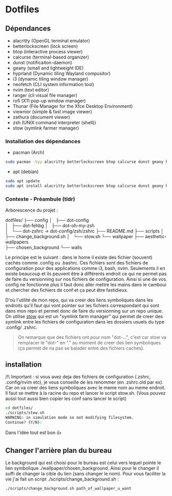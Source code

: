 # Dotfiles

## Dépendances

- alacritty (OpenGL terminal emulator)
- betterlockscreen (lock screen)
- btop (interactive process viewer)
- calcurse (terminal-based organizer)
- dunst (notificaiton-daemon)
- geany (small and lightweight IDE)
- hyprland (Dynamic tiling Wayland compositor)
- i3 (dynamic tiling window manager)
- neofetch (CLI system information tool)
- nvim (text editor)
- ranger (cli visual file manager)
- rofi (X11 pop-up window manager)
- Thunar (File Manager for the Xfce Desktop Environment)
- viewnior (simple & fast image viewer)
- zathura (document viewer)
- zsh (UNIX command interpreter (shell))
- stow (symlink farmer manager)

### Installation des dépendances

- pacman (Arch)

```sh
sudo pacman -Syy alacritty betterlockscreen btop calcurse dunst geany hyprland i3 neofetch nvim ranger rofi Thunar viewnior zathura zsh stow
```

- apt (debian)

```sh
sudo apt update
sudo apt install alacritty betterlockscreen btop calcurse dunst geany hyprland i3 neofetch nvim ranger rofi Thunar viewnior zathura zsh stow
```

### Contexte - Préambule (tldr)
Arborescence du projet :

dotfiles/ 
├── config 
│   ├── dot-config  
│   ├── dot-fehbg 
│   ├── dot-oh-my-zsh  
│   └── dot-zshrc -> dot-config/zsh/zshrc 
├── README.md 
├── scripts 
│   ├── change_background.sh 
│   └── stow.sh 
└── wallpaper 
├── aesthetic-wallpapers  
├── chosen_background
└── walls 

Le principe est le suivant : dans le home il existe des fichier (souvent) cachés comme .config ou .bashrc. Ces fichiers sont des fichiers de configuration pour des applications comme i3, bash, nvim. Seulements il en existe beaucoup et ils peuvent être à différents endroit ce qui ne permet pas de faire du versionning sur nos fichiers de configuration. Ainsi si une de vos config ne fonctionne plus il faut donc aller mettre les mains dans le camboui et chercher des fichiers de conf et ça peut être fastidieux.

D'où l'utilité de mon repo, qui va creer des liens symboliques dans les endroits qu'il faut qui vont pointer sur les fichiers correspondant qui sont dans mon repo et permet donc de faire du versionning sur un repo unique.
On utilise [stow](https://www.gnu.org/software/stow/manual/stow.html) qui est un "symlink farm manager" qui permet de creer des symlink entre les fichiers de configuration dans les dossiers usuels du type .config/ .zshrc.

> On remarque que des fichiers ont pour nom "dot-...", c'est car stow va remplacer le "dot-" en "." au moment de creer des lien symboliques (ça permet de na pas se balader entre des fichiers cachés).

## installation


/!\ Important :  si vous avez deja des fichiers de configuration (.zshrc, .config/nvim etc), je vous conseille de les renommer (en .zshrc.old par ex). Car on va creer des liens symboliques avec le meme nom au meme endroit.
Il faut se mettre à la racine du repo et lancer le script stow.sh. (Vous pouvez aussi tout aussi bien copier les conf sans lancer le script)

```sh
cd dotfiles/
./scripts/stow.sh
WARNING: in simulation mode so not modifying filesystem.
Continue? (Y/N):
```

Dans l'idée tout est bon :thumbsup:

## Changer l'arrière plan du bureau

Le background qui est choisi pour le bureau est celui vers lequel pointe le lien symbolique ./wallpaper/chosen_background. Ainsi pour le changer il suffi de changer la cible du lien (sans changer le nom). Pour vous faciliter la vie j'ai fait un script ./scripts/change_background.sh :

```sh
./scripts/change_background.sh path_of_wallpaper_u_want
```
